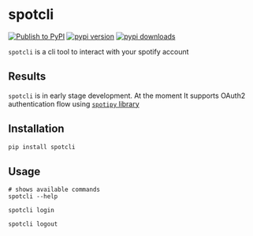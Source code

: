 # spotcli

[![Publish to PyPI](https://github.com/micheledinelli/wifind/actions/workflows/publish-to-pypi.yaml/badge.svg)](https://github.com/micheledinelli/spoticli/actions/workflows/publish-to-pypi.yaml) [![pypi version](https://img.shields.io/pypi/v/spotcli)](https://pypi.org/project/spotcli/) [![pypi downloads](https://img.shields.io/pypi/dw/spotcli)](https://pypi.org/project/spotcli/)

`spotcli` is a cli tool to interact with your spotify account

## Results

`spotcli` is in early stage development. At the moment It supports OAuth2 authentication flow using
[`spotipy` library](https://github.com/spotipy-dev/spotipy)

## Installation

```sh
pip install spotcli
```

## Usage

```
# shows available commands
spotcli --help

spotcli login

spotcli logout
```
